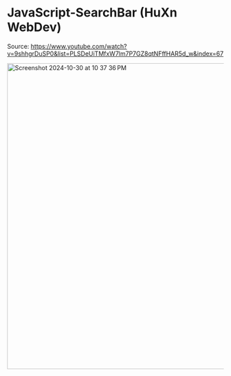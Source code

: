 # JavaScript-SearchBar (HuXn WebDev)

Source: https://www.youtube.com/watch?v=9shhgrDuSP0&list=PLSDeUiTMfxW7lm7P7GZ8qtNFffHAR5d_w&index=67

<img width="712" alt="Screenshot 2024-10-30 at 10 37 36 PM" src="https://github.com/user-attachments/assets/a7788542-66eb-41ce-9f43-de9796284657">
